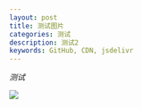 ```yaml
---
layout: post
title: 测试图片
categories: 测试
description: 测试2
keywords: GitHub, CDN, jsdelivr
---
```


*测试*

![](/images/blog/下载.jfif)
